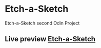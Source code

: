 # Etch-a-Sketch
Etch-a-Sketch second Odin Project

## Live preview <a href="https://nsoimaru.github.io/Etch-a-Sketch/">Etch-a-Sketch</a>